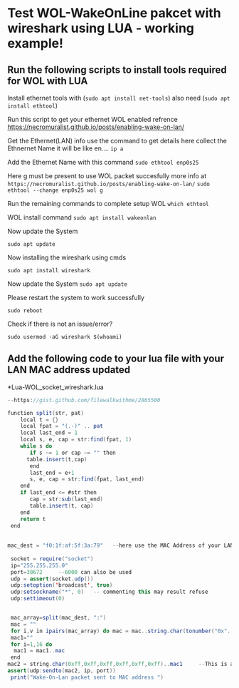 # Test WOL-WakeOnLine pakcet with wireshark using LUA - working example!



## Run the following scripts to install tools required for WOL with LUA 

Install ethernet tools with  (```sudo apt install net-tools```)
also need (```sudo apt install ethtool```)

Run this script to get your ethernet WOL enabled refrence https://necromuralist.github.io/posts/enabling-wake-on-lan/

Get the Ethernet(LAN) info use the command to get details
here collect the Ethnernet Name it will be like en....
 ```ip a```

Add the Ethernet Name with this command 
  ```sudo ethtool enp0s25```

Here g must be present to use WOL packet succesfully  more info at `https://necromuralist.github.io/posts/enabling-wake-on-lan/`
  ```sudo ethtool --change enp0s25 wol g```
  
Run the remaining commands to complete setup WOL
  ```which ethtool```
  
  WOL install command
  ```sudo apt install wakeonlan```
  
Now update the System

```sudo apt update```


Now installing the wireshark using cmds

```sudo apt install wireshark```

Now update the System
```sudo apt update```

Please restart the system to work successfully

```sudo reboot```

Check if there is not an issue/error?

```sudo usermod -aG wireshark $(whoami)```
  
## Add the following code to your lua file with your LAN MAC address updated

*Lua-WOL_socket_wireshark.lua
```java
--https://gist.github.com/filewalkwithme/2865500

function split(str, pat)
    local t = {}
    local fpat = "(.-)" .. pat
    local last_end = 1
    local s, e, cap = str:find(fpat, 1)
    while s do
       if s ~= 1 or cap ~= "" then
      table.insert(t,cap)
       end
       last_end = e+1
       s, e, cap = str:find(fpat, last_end)
    end
    if last_end <= #str then
       cap = str:sub(last_end)
       table.insert(t, cap)
    end
    return t
 end
 
 
mac_dest = "f0:1f:af:5f:3a:79"   --here use the MAC Address of your LAN interface
 
 socket = require("socket")
 ip="255.255.255.0"
 port=30672     --6000 can also be used
 udp = assert(socket.udp())
 udp:setoption('broadcast', true)
 udp:setsockname("*", 0)   -- commenting this may result refuse
 udp:settimeout(0)   


 mac_array=split(mac_dest, ":")
 mac = ""
 for i,v in ipairs(mac_array) do mac = mac..string.char(tonumber("0x"..v));  end
 mac1=""
 for i=1,16 do
  mac1 = mac1..mac
 end
mac2 = string.char(0xff,0xff,0xff,0xff,0xff,0xff)..mac1		--This is a magic packet data
assert(udp:sendto(mac2, ip, port))
 print("Wake-On-Lan packet sent to MAC address ")
```
